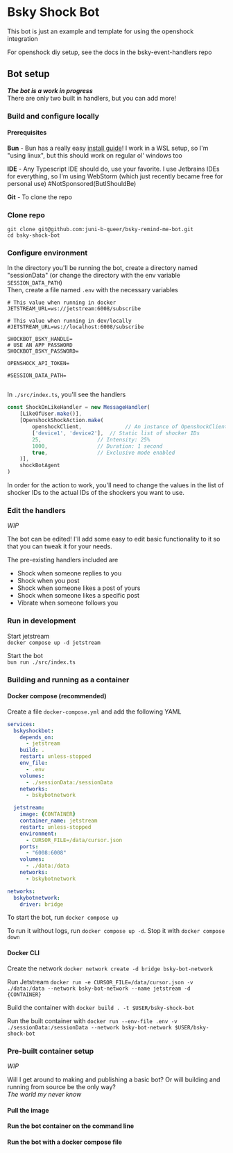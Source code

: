 # Bsky Shock Bot 

This bot is just an example and template for using the openshock integration

For openshock diy setup, see the docs in the bsky-event-handlers repo

## Bot setup
***The bot is a work in progress*** \
There are only two built in handlers, but you can add more!


### Build and configure locally

#### Prerequisites

**Bun** - Bun has a really easy [install guide](https://bun.sh/docs/installation)! I work in a WSL setup, so I'm "using linux", but this should work on regular ol' windows too

**IDE** - Any Typescript IDE should do, use your favorite. I use Jetbrains IDEs for everything, so I'm using WebStorm (which just recently became free for personal use) #NotSponsored(ButIShouldBe)

**Git** - To clone the repo

### Clone repo

`git clone git@github.com:juni-b-queer/bsky-remind-me-bot.git` \
`cd bsky-shock-bot`


### Configure environment
In the directory you'll be running the bot, create a directory named "sessionData" (or change the directory with the env variable `SESSION_DATA_PATH`) \
Then, create a file named `.env` with the necessary variables

```.dotenv
# This value when running in docker
JETSTREAM_URL=ws://jetstream:6008/subscribe

# This value when running in dev/locally
#JETSTREAM_URL=ws://localhost:6008/subscribe

SHOCKBOT_BSKY_HANDLE=
# USE AN APP PASSWORD
SHOCKBOT_BSKY_PASSWORD=

OPENSHOCK_API_TOKEN=

#SESSION_DATA_PATH=


```

In `./src/index.ts`, you'll see the handlers
```typescript
const ShockOnLikeHandler = new MessageHandler(
    [LikeOfUser.make()],
    [OpenshockShockAction.make(
        openshockClient,              // An instance of OpenshockClient
        ['device1', 'device2'],  // Static list of shocker IDs
        25,                  // Intensity: 25%
        1000,                // Duration: 1 second
        true,                // Exclusive mode enabled
    )],
    shockBotAgent
)
```
In order for the action to work, you'll need to change the values in the list of shocker IDs to the actual IDs of the shockers you want to use.


### Edit the handlers
*WIP*

The bot can be edited!
I'll add some easy to edit basic functionality to it so that you can tweak it for your needs.

The pre-existing handlers included are
- Shock when someone replies to you
- Shock when you post
- Shock when someone likes a post of yours
- Shock when someone likes a specific post
- Vibrate when someone follows you

### Run in development
Start jetstream \
`docker compose up -d jetstream`

Start the bot \
`bun run ./src/index.ts`

### Building and running as a container
#### Docker compose (recommended)

Create a file `docker-compose.yml` and add the following YAML
```yaml
services:
  bskyshockbot:
    depends_on:
      - jetstream
    build: .
    restart: unless-stopped
    env_file:
      - .env
    volumes:
      - ./sessionData:/sessionData
    networks:
      - bskybotnetwork

  jetstream:
    image: {CONTAINER}
    container_name: jetstream
    restart: unless-stopped
    environment:
      - CURSOR_FILE=/data/cursor.json
    ports:
      - "6008:6008"
    volumes:
      - ./data:/data
    networks:
      - bskybotnetwork

networks:
  bskybotnetwork:
    driver: bridge

```

To start the bot, run `docker compose up`

To run it without logs, run `docker compose up -d`. Stop it with `docker compose down`

#### Docker CLI 

Create the network `docker network create -d bridge bsky-bot-network`

Run Jetstream `docker run -e CURSOR_FILE=/data/cursor.json -v ./data:/data --network bsky-bot-network --name jetstream -d {CONTAINER}`

Build the container with `docker build . -t $USER/bsky-shock-bot`

Run the built container with `docker run --env-file .env -v ./sessionData:/sessionData --network bsky-bot-network $USER/bsky-shock-bot`

### Pre-built container setup
*WIP*

Will I get around to making and publishing a basic bot? Or will building and running from source be the only way? \
*The world my never know*

#### Pull the image

#### Run the bot container on the command line

#### Run the bot with a docker compose file
